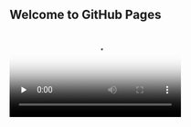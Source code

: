 


## Welcome to GitHub Pages
<video id="video_6dof" controls="" preload="none" poster="6dof">
      <source id="6dofmp4" src="demo/demo2.mp4" type="video/mp4">
</videos>



You can use the [editor on GitHub](https://github.com/Eatmelonboy/Eatmelonboy.github.io/edit/main/index.md) to maintain and preview the content for your website in Markdown files.

Whenever you commit to this repository, GitHub Pages will run [Jekyll](https://jekyllrb.com/) to rebuild the pages in your site, from the content in your Markdown files.
<video id="video_3d" controls="" preload="none" poster="3d">
      <source id="3dmp4" src="demo/demo1_1.mp4" type="video/mp4">
</videos>

### Markdown

Markdown is a lightweight and easy-to-use syntax for styling your writing. It includes conventions for

```markdown
Syntax highlighted code block

# Header 1
## Header 2
### Header 3

- Bulleted
- List

1. Numbered
2. List

**Bold** and _Italic_ and `Code` text

[Link](url) and ![Image](src)
```

For more details see [Basic writing and formatting syntax](https://docs.github.com/en/github/writing-on-github/getting-started-with-writing-and-formatting-on-github/basic-writing-and-formatting-syntax).

### Jekyll Themes

Your Pages site will use the layout and styles from the Jekyll theme you have selected in your [repository settings](https://github.com/Eatmelonboy/Eatmelonboy.github.io/settings/pages). The name of this theme is saved in the Jekyll `_config.yml` configuration file.

### Support or Contact

Having trouble with Pages? Check out our [documentation](https://docs.github.com/categories/github-pages-basics/) or [contact support](https://support.github.com/contact) and we’ll help you sort it out.

